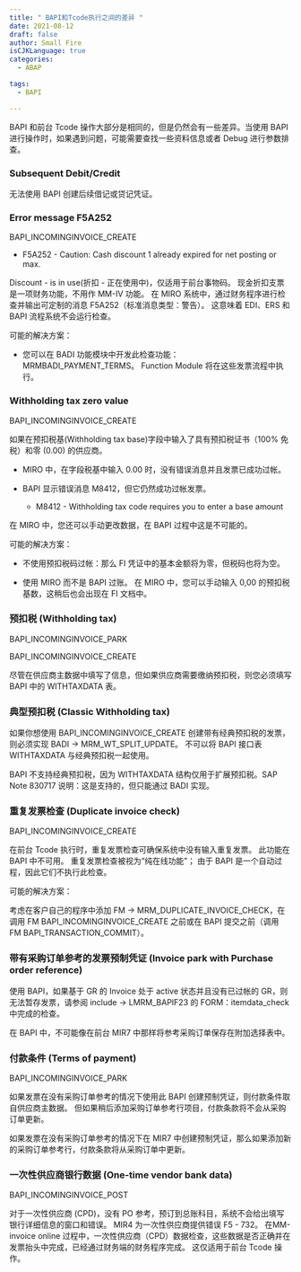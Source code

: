 ```yaml
---
title: " BAPI和Tcode执行之间的差异 "
date: 2021-08-12
draft: false
author: Small Fire
isCJKLanguage: true
categories: 
  - ABAP

tags: 
  - BAPI

---
```


BAPI 和前台 Tcode 操作大部分是相同的，但是仍然会有一些差异。当使用 BAPI 进行操作时，如果遇到问题，可能需要查找一些资料信息或者 Debug 进行参数排查。

### Subsequent Debit/Credit

无法使用 BAPI 创建后续借记或贷记凭证。

### Error message F5A252

BAPI_INCOMINGINVOICE_CREATE

- F5A252 - Caution: Cash discount 1 already expired for net posting or max. 

Discount - is in use(折扣 - 正在使用中)，仅适用于前台事物码。 现金折扣支票是一项财务功能，不用作 MM-IV 功能。 在 MIRO 系统中，通过财务程序进行检查并输出可定制的消息 F5A252（标准消息类型：警告）。 这意味着 EDI、ERS 和 BAPI 流程系统不会运行检查。

可能的解决方案：

- 您可以在 BADI 功能模块中开发此检查功能：MRMBADI_PAYMENT_TERMS。 Function Module 将在这些发票流程中执行。


### Withholding tax zero value

BAPI_INCOMINGINVOICE_CREATE

如果在预扣税基(Withholding tax base)字段中输入了具有预扣税证书（100% 免税）和零 (0.00) 的供应商。 

- MIRO 中，在字段税基中输入 0.00 时，没有错误消息并且发票已成功过帐。

- BAPI 显示错误消息 M8412，但它仍然成功过帐发票。
  - M8412 - Withholding tax code requires you to enter a base amount

在 MIRO 中，您还可以手动更改数据，在 BAPI 过程中这是不可能的。

可能的解决方案：

- 不使用预扣税码过帐：那么 FI 凭证中的基本金额将为零，但税码也将为空。


-    使用 MIRO 而不是 BAPI 过账。 在 MIRO 中，您可以手动输入 0,00 的预扣税基数，这稍后也会出现在 FI 文档中。


### 预扣税 (Withholding tax)

BAPI_INCOMINGINVOICE_PARK

BAPI_INCOMINGINVOICE_CREATE

尽管在供应商主数据中填写了信息，但如果供应商需要缴纳预扣税，则您必须填写 BAPI 中的 WITHTAXDATA 表。

### 典型预扣税 (Classic Withholding tax)

如果你想使用 BAPI_INCOMINGINVOICE_CREATE 创建带有经典预扣税的发票，则必须实现 BADI -> MRM_WT_SPLIT_UPDATE。 不可以将 BAPI 接口表 WITHTAXDATA 与经典预扣税一起使用。 

BAPI 不支持经典预扣税，因为 WITHTAXDATA 结构仅用于扩展预扣税。SAP Note 830717 说明：这是支持的，但只能通过 BADI 实现。

### 重复发票检查 (Duplicate invoice check)

BAPI_INCOMINGINVOICE_CREATE

在前台 Tcode 执行时，重复发票检查可确保系统中没有输入重复发票。 此功能在 BAPI 中不可用。 重复发票检查被视为“纯在线功能”； 由于 BAPI 是一个自动过程，因此它们不执行此检查。

可能的解决方案：

考虑在客户自己的程序中添加 FM -> MRM_DUPLICATE_INVOICE_CHECK，在调用 FM BAPI_INCOMINGINVOICE_CREATE 之前或在 BAPI 提交之前（调用 FM BAPI_TRANSACTION_COMMIT）。

### 带有采购订单参考的发票预制凭证 (Invoice park with Purchase order reference)

使用 BAPI，如果基于 GR 的 Invoice 处于 active 状态并且没有已过帐的 GR，则无法暂存发票，请参阅 include -> LMRM_BAPIF23 的 FORM：itemdata_check 中完成的检查。 

在 BAPI 中，不可能像在前台 MIR7 中那样将参考采购订单保存在附加选择表中。

### 付款条件 (Terms of payment)

BAPI_INCOMINGINVOICE_PARK

如果发票在没有采购订单参考的情况下使用此 BAPI 创建预制凭证，则付款条件取自供应商主数据。 但如果稍后添加采购订单参考行项目，付款条款将不会从采购订单更新。

如果发票在没有采购订单参考的情况下在 MIR7 中创建预制凭证，那么如果添加新的采购订单参考行，付款条款将从采购订单中更新。

### 一次性供应商银行数据 (One-time vendor bank data)

BAPI_INCOMINGINVOICE_POST

对于一次性供应商 (CPD)，没有 PO 参考，预订到总账科目，系统不会给出填写银行详细信息的窗口和错误。 MIR4 为一次性供应商提供错误 F5 - 732。 在MM-invoice online 过程中，一次性供应商（CPD）数据检查，这些数据是否正确并在发票抬头中完成，已经通过财务端的财务程序完成。 这仅适用于前台 Tcode 操作。